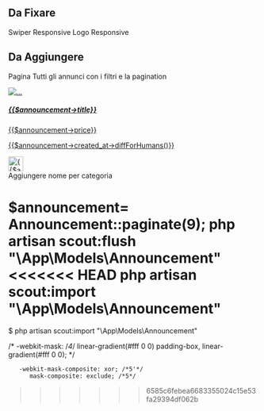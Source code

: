 ## Da Fixare
Swiper Responsive
Logo Responsive
## Da Aggiungere
Pagina Tutti gli annunci con i filtri e la pagination

 <a href="{{route('announcement.show',$announcement)}}">
                                <div class="card bg-dark text-white position-relative w-100">
                                    <img src="https://via.placeholder.com/300" class="card-img" alt="...">
                                    <div class="card-img-overlay">
                                        <h5 class="card-title">{{$announcement->title}}</h5>
                                        <p class="card-text">{{$announcement->price}}</p>
                                        <p class="card-text">{{$announcement->created_at->diffForHumans()}}</p>
                                        <a href="{{route('category.show', $announcement->category)}}">
                                            <img src="{{$announcement->category->icon}}" alt="{{$announcement->category->name}}" style="width: 30px; height:30px" class="position-absolute bottom-0">
                                        </a>
                                    </div>
                                </div>
                                </a>
Aggiungere nome per categoria



$announcement= Announcement::paginate(9);
php artisan scout:flush "\App\Models\Announcement"
<<<<<<< HEAD
php artisan scout:import "\App\Models\Announcement"
=======
$ php artisan scout:import "\App\Models\Announcement"


  /* -webkit-mask: /*4*/
     linear-gradient(#fff 0 0) padding-box, 
     linear-gradient(#fff 0 0); */

       -webkit-mask-composite: xor; /*5'*/
          mask-composite: exclude; /*5*/
>>>>>>> 6585c6febea6683355024c15e53fa29394df062b
